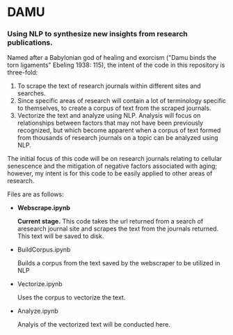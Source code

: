# DAMU
### Using NLP to synthesize new insights from research publications.
Named after a Babylonian god of healing and exorcism ("Damu binds the torn ligaments" Ebeling 1938: 115), the intent of the code in this repository is three-fold:
<ol>
  <li>To scrape the text of research journals within different sites and searches.</li>
  <li>Since specific areas of research will contain a lot of terminology specific to themselves, to create a corpus of text from the scraped journals.</li>
  <li>Vectorize the text and analyze using NLP. Analysis will focus on relationships between factors that may not have been previously recognized, but which become apparent when a corpus of text formed from thousands of research journals on a topic can be analyzed using NLP.</li>
</ol>  

The initial focus of this code will be on research journals relating to cellular senescence and the mitigation of negative factors associated with aging; however, my intent is for this code to be easily applied to other areas of research.

Files are as follows:
<ul>
  <li><b>Webscrape.ipynb</b></li>
  <p><b>Current stage.</b> This code takes the url returned from a search of aresearch journal site and scrapes the text from the journals returned. This text will be saved to disk.</p>
  <li>BuildCorpus.ipynb</li>
  <p>Builds a corpus from the text saved by the webscraper to be utilized in NLP</p>
  <li>Vectorize.ipynb</li>
  <p>Uses the corpus to vectorize the text.</p>
  <li>Analyze.ipynb</li>
  <p>Analyis of the vectorized text will be conducted here.</p>
</ul>

